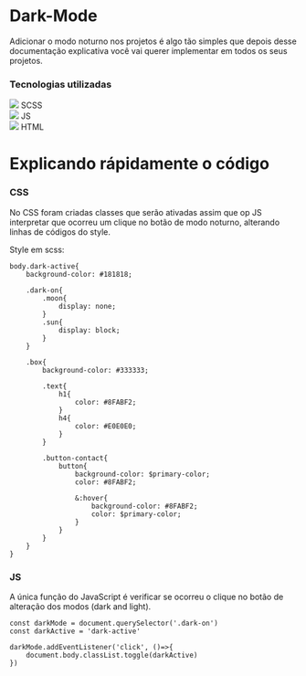 # Dark-Mode
<link rel="icon" href="img/favicon.png" />

Adicionar o modo noturno nos projetos é algo tão simples que depois desse documentação explicativa você vai querer implementar em todos os seus projetos.

### Tecnologias utilizadas

<img src="https://img.icons8.com/color/30/000000/sass-avatar.png"/> SCSS </br>
<img src="https://img.icons8.com/color/30/000000/javascript--v2.png"/> JS </br>
<img src="https://img.icons8.com/color/30/000000/html-5--v1.png"/> HTML </br>

# Explicando rápidamente o código

### CSS
No CSS foram criadas classes que serão ativadas assim que op JS interpretar que ocorreu um clique no botão de modo noturno, alterando linhas de códigos do style.

Style em scss:
```
body.dark-active{
    background-color: #181818;

    .dark-on{
        .moon{
            display: none;
        }
        .sun{
            display: block;
        }
    }

    .box{
        background-color: #333333;

        .text{
            h1{
                color: #8FABF2;
            }
            h4{
                color: #E0E0E0;
            }
        }

        .button-contact{
            button{
                background-color: $primary-color;
                color: #8FABF2;

                &:hover{
                    background-color: #8FABF2;
                    color: $primary-color;
                }
            }
        }
    }
}
```

### JS

A única função do JavaScript é verificar se ocorreu o clique no botão de alteração dos modos (dark and light).

```
const darkMode = document.querySelector('.dark-on')
const darkActive = 'dark-active'

darkMode.addEventListener('click', ()=>{
    document.body.classList.toggle(darkActive)
})
```






